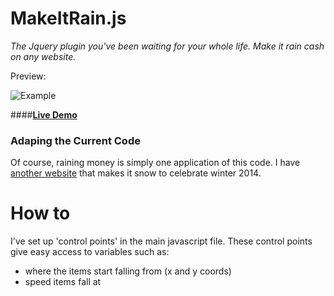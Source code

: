MakeItRain.js
=======
*The Jquery plugin you've been waiting for your whole life. Make it rain cash on any website.*


Preview:

![Example](http://i.imgur.com/IJTbFmr.gif)


####**[Live Demo](http://dboudro.github.io/MakeItRain.js/)**



### Adaping the Current Code

Of course, raining money is simply one application of this code.  I have [another website](http://Dylanboudro.com) that makes it snow to celebrate winter 2014.

How to
=====

I've set up 'control points' in the main javascript file.  These control points give easy access to variables such as:
- where the items start falling from (x and y coords)
- speed items fall at


